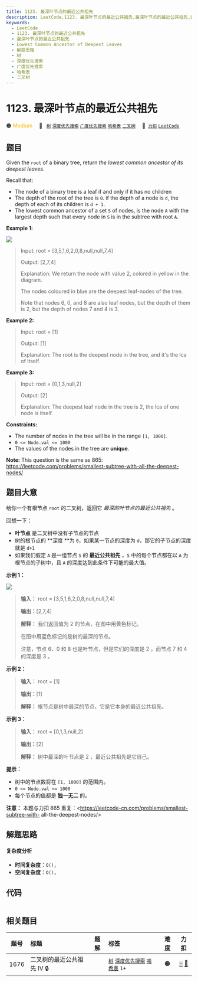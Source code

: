 ```yaml
---
title: 1123. 最深叶节点的最近公共祖先
description: LeetCode,1123. 最深叶节点的最近公共祖先,最深叶节点的最近公共祖先,Lowest Common Ancestor of Deepest Leaves,解题思路,树,深度优先搜索,广度优先搜索,哈希表,二叉树
keywords:
  - LeetCode
  - 1123. 最深叶节点的最近公共祖先
  - 最深叶节点的最近公共祖先
  - Lowest Common Ancestor of Deepest Leaves
  - 解题思路
  - 树
  - 深度优先搜索
  - 广度优先搜索
  - 哈希表
  - 二叉树
---
```


# 1123. 最深叶节点的最近公共祖先

🟠 <font color=#ffb800>Medium</font>&emsp; 🔖&ensp; [`树`](/tag/tree.md) [`深度优先搜索`](/tag/depth-first-search.md) [`广度优先搜索`](/tag/breadth-first-search.md) [`哈希表`](/tag/hash-table.md) [`二叉树`](/tag/binary-tree.md)&emsp; 🔗&ensp;[`力扣`](https://leetcode.cn/problems/lowest-common-ancestor-of-deepest-leaves) [`LeetCode`](https://leetcode.com/problems/lowest-common-ancestor-of-deepest-leaves)

## 题目

Given the `root` of a binary tree, return _the lowest common ancestor of its
deepest leaves_.

Recall that:

  * The node of a binary tree is a leaf if and only if it has no children
  * The depth of the root of the tree is `0`. if the depth of a node is `d`, the depth of each of its children is `d + 1`.
  * The lowest common ancestor of a set `S` of nodes, is the node `A` with the largest depth such that every node in `S` is in the subtree with root `A`.



**Example 1:**

![](https://s3-lc-upload.s3.amazonaws.com/uploads/2018/07/01/sketch1.png)

> Input: root = [3,5,1,6,2,0,8,null,null,7,4]
> 
> Output: [2,7,4]
> 
> Explanation: We return the node with value 2, colored in yellow in the diagram.
> 
> The nodes coloured in blue are the deepest leaf-nodes of the tree.
> 
> Note that nodes 6, 0, and 8 are also leaf nodes, but the depth of them is 2, but the depth of nodes 7 and 4 is 3.

**Example 2:**

> Input: root = [1]
> 
> Output: [1]
> 
> Explanation: The root is the deepest node in the tree, and it's the lca of itself.

**Example 3:**

> Input: root = [0,1,3,null,2]
> 
> Output: [2]
> 
> Explanation: The deepest leaf node in the tree is 2, the lca of one node is itself.

**Constraints:**

  * The number of nodes in the tree will be in the range `[1, 1000]`.
  * `0 <= Node.val <= 1000`
  * The values of the nodes in the tree are **unique**.



**Note:** This question is the same as 865:
<https://leetcode.com/problems/smallest-subtree-with-all-the-deepest-nodes/>


## 题目大意

给你一个有根节点 `root` 的二叉树，返回它 _最深的叶节点的最近公共祖先_  。

回想一下：

  * **叶节点** 是二叉树中没有子节点的节点
  * 树的根节点的 **深度  **为 `0`，如果某一节点的深度为 `d`，那它的子节点的深度就是 `d+1`
  * 如果我们假定 `A` 是一组节点 `S` 的 **最近公共祖先** ，`S` 中的每个节点都在以 `A` 为根节点的子树中，且 `A` 的深度达到此条件下可能的最大值。



**示例 1：**

![](https://s3-lc-upload.s3.amazonaws.com/uploads/2018/07/01/sketch1.png)

> 
> 
> 
> 
> 
> **输入：** root = [3,5,1,6,2,0,8,null,null,7,4]
> 
> **输出：**[2,7,4]
> 
> **解释：** 我们返回值为 2 的节点，在图中用黄色标记。
> 
> 在图中用蓝色标记的是树的最深的节点。
> 
> 注意，节点 6、0 和 8 也是叶节点，但是它们的深度是 2 ，而节点 7 和 4 的深度是 3 。
> 
> 

**示例 2：**

> 
> 
> 
> 
> 
> **输入：** root = [1]
> 
> **输出：**[1]
> 
> **解释：** 根节点是树中最深的节点，它是它本身的最近公共祖先。
> 
> 

**示例 3：**

> 
> 
> 
> 
> 
> **输入：** root = [0,1,3,null,2]
> 
> **输出：**[2]
> 
> **解释：** 树中最深的叶节点是 2 ，最近公共祖先是它自己。



**提示：**

  * 树中的节点数将在 `[1, 1000]` 的范围内。
  * `0 <= Node.val <= 1000`
  * 每个节点的值都是 **独一无二**  的。



**注意：** 本题与力扣 865 重复：<https://leetcode-cn.com/problems/smallest-subtree-with-
all-the-deepest-nodes/>


## 解题思路

#### 复杂度分析

- **时间复杂度**：`O()`，
- **空间复杂度**：`O()`，

## 代码

```javascript

```

## 相关题目

<!-- prettier-ignore -->
| 题号 | 标题 | 题解 | 标签 | 难度 | 力扣 |
| :------: | :------ | :------: | :------ | :------: | :------: |
| 1676 | 二叉树的最近公共祖先 IV 🔒 |  |  [`树`](/tag/tree.md) [`深度优先搜索`](/tag/depth-first-search.md) [`哈希表`](/tag/hash-table.md) `1+` | 🟠 | [🀄️](https://leetcode.cn/problems/lowest-common-ancestor-of-a-binary-tree-iv) [🔗](https://leetcode.com/problems/lowest-common-ancestor-of-a-binary-tree-iv) |